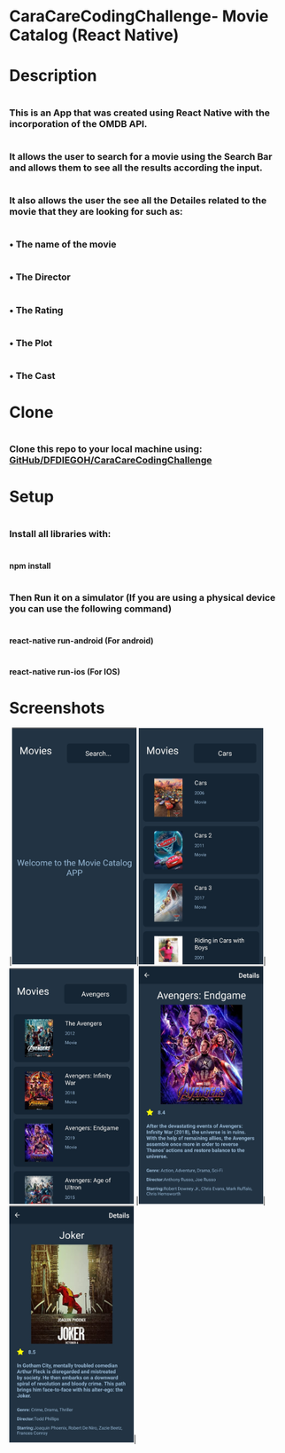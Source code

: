 # <h1>CaraCareCodingChallenge- Movie Catalog (React Native) </h1>

# <h1>Description</h1>
# <h3>This is an App that was created using React Native with the incorporation of the OMDB API.</h3>
# <h3>It allows the user to search for a movie using the Search Bar and allows them to see all the results according the input.</h3>
# <h3>It also allows the user the see all the Detailes related to the movie that they are looking for such as:</h3>
# <h3> • The name of the movie</h3>
# <h3> • The Director</h3>
# <h3> • The Rating</h3>
# <h3> • The Plot</h3>
# <h3> • The Cast</h3>


# <h1>Clone</h1>
# <h3>Clone this repo to your local machine using: [GitHub/DFDIEGOH/CaraCareCodingChallenge](https://github.com/DFDIEGOH/CaraCareCodingChallenge)</h3>

# <h1>Setup </h1>
# <h3>Install all libraries with:</h3>
# <h4>npm install</h4>
# <h3>Then Run it on a simulator (If you are using a physical device you can use the following command)</h3>
# <h4>react-native run-android (For android)</h4>
# <h4>react-native run-ios     (For IOS) </h4>
# 
<h1>Screenshots</h1>

|<img src="https://raw.githubusercontent.com/dfdiegoh/CaraCareCodingChallenge/master/src/images/HomePhoto.jpg" width="225">|<img src="https://raw.githubusercontent.com/dfdiegoh/CaraCareCodingChallenge/master/src/images/Results_1.jpg" width="225">| <img src="https://raw.githubusercontent.com/dfdiegoh/CaraCareCodingChallenge/master/src/images/Results_2.jpg" width="225"> |<img src="https://raw.githubusercontent.com/dfdiegoh/CaraCareCodingChallenge/master/src/images/Details_1.jpg" width="225">|<img src="https://raw.githubusercontent.com/dfdiegoh/CaraCareCodingChallenge/master/src/images/Details_2.jpg" width="225">|




